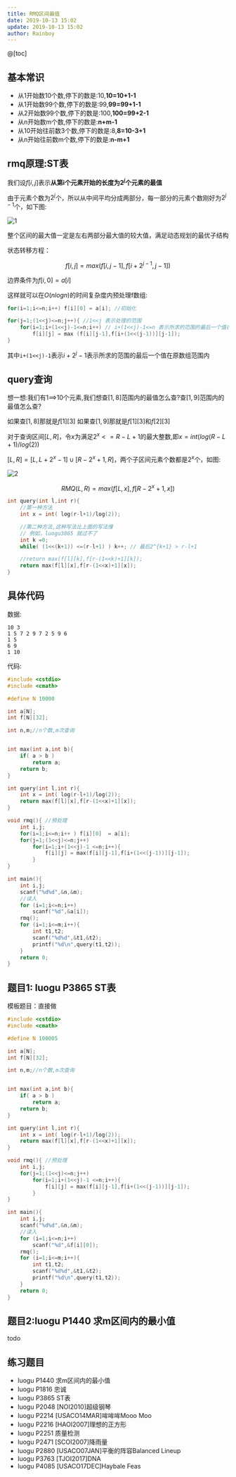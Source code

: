```yaml
---
title: RMQ区间最值
date: 2019-10-13 15:02
update: 2019-10-13 15:02
author: Rainboy
---
```


@[toc]

## 基本常识

 - 从1开始数10个数,停下的数是:10,**10=10+1-1**
 - 从1开始数99个数,停下的数是:99,**99=99+1-1**
 - 从2开始数99个数,停下的数是:100,**100=99+2-1**
 - 从n开始数m个数,停下的数是:**n+m-1**
 - 从10开始往前数3个数,停下的数是:8,**8=10-3+1**
 - 从n开始往前数m个数,停下的数是:**n-m+1**

## rmq原理:ST表

我们设$f[i,j]$表示**从第i个元素开始的长度为$2^j$个元素的最值**

由于元素个数为$2^j$个，所以从中间平均分成两部分，每一部分的元素个数刚好为$2^{j-1}$个，如下图:

![1](./rmq1.png)

整个区间的最大值一定是左右两部分最大值的较大值，满足动态规划的最优子结构

状态转移方程：

$$
f[i,j]=max(f[i,j-1],f[i+2^{j-1},j-1])
$$

边界条件为$f[i,0]=a[i]$

<!-- template start -->
这样就可以在$O(nlogn)$的时间复杂度内预处理f数组:

```c
for(i=1;i<=n;i++) f[i][0] = a[i]; //初始化

for(j=1;(1<<j)<=n;j++){ //1<<j 表示处理的范围
    for(i=1;i+(1<<j)-1<=n;i++) // i+(1<<j)-1<=n 表示所求的范围的最后一个值在原数组范围内
        f[i][j] = max (f[i][j-1],f[i+(1<<(j-1))][j-1]);
}
```
<!-- template end -->

其中`i+(1<<j)-1`表示$i+2^j-1$表示所求的范围的最后一个值在原数组范围内


## query查询

想一想:我们有1==>10个元素,我们想查$[1,8]$范围内的最值怎么查?查$[1,9]$范围内的最值怎么查?

如果查$[1,8]$那就是$f[1][3]$
如果查$[1,9]$那就是$f[1][3]$和$f[2][3]$

对于查询区间$[L,R]$，令$x$为满足$2^x<=R-L+1$的最大整数,即$x=int(log(R-L+1)/log(2))$

$[L,R]=[L,L+2^x-1] \cup [R-2^x+1,R]$，两个子区间元素个数都是$2^x$个，如图:

![2](./rmq2.png)

<!-- template start -->
$$
RMQ(L,R)=max(f[L,x],f[R-2^x+1,x])
$$

```c
int query(int l,int r){
    //第一种方法
    int x = int( log(r-l+1)/log(2));

    //第二种方法,这种写法比上面的写法慢
    // 例如，luogu3865 就过不了
    int k =0;
    while( (1<<(k+1)) <=(r-l+1) ) k++; // 最后2^{k+1} > r-l+1

    //return max(f[l][k],f[r-(1<<k)+1][k]);
    return max(f[l][x],f[r-(1<<x)+1][x]);
}
```
<!-- template end -->

## 具体代码

数据:

```
10 3
1 5 7 2 9 7 2 5 9 6
1 5
6 9
1 10
```

代码:

```c
#include <cstdio>
#include <cmath>

#define N 10000

int a[N];
int f[N][32];

int n,m;//n个数,m次查询


int max(int a,int b){
    if( a > b )
        return a;
    return b;
}

int query(int l,int r){
    int x = int( log(r-l+1)/log(2));
    return max(f[l][x],f[r-(1<<x)+1][x]);
}

void rmq(){ //预处理
    int i,j;
    for(i=1;i<=n;i++ ) f[i][0]  = a[i];
    for(j=1;(1<<j)<=n;j++)
        for(i=1;i+(1<<j)-1 <=n;i++){
            f[i][j] = max(f[i][j-1],f[i+(1<<(j-1))][j-1]);
        }
}

int main(){
    int i,j;
    scanf("%d%d",&n,&m);
    //读入
    for (i=1;i<=n;i++)
        scanf("%d",&a[i]);
    rmq();
    for (i=1;i<=m;i++){
        int t1,t2;
        scanf("%d%d",&t1,&t2);
        printf("%d\n",query(t1,t2));
    }
    return 0;
}
```

## 题目1:  luogu P3865 ST表

模板题目：直接做
```c
#include <cstdio>
#include <cmath>

#define N 100005

int a[N];
int f[N][32];

int n,m;//n个数,m次查询


int max(int a,int b){
    if( a > b )
        return a;
    return b;
}

int query(int l,int r){
    int x = int( log(r-l+1)/log(2));
    return max(f[l][x],f[r-(1<<x)+1][x]);
}

void rmq(){ //预处理
    int i,j;
    for(j=1;(1<<j)<=n;j++)
        for(i=1;i+(1<<j)-1 <=n;i++){
            f[i][j] = max(f[i][j-1],f[i+(1<<(j-1))][j-1]);
        }
}

int main(){
    int i,j;
    scanf("%d%d",&n,&m);
    //读入
    for (i=1;i<=n;i++)
        scanf("%d",&f[i][0]);
    rmq();
    for (i=1;i<=m;i++){
        int t1,t2;
        scanf("%d%d",&t1,&t2);
        printf("%d\n",query(t1,t2));
    }
    return 0;
}
```

## 题目2:luogu P1440 求m区间内的最小值

todo


## 练习题目

 - luogu P1440 求m区间内的最小值
 - luogu P1816 忠诚
 - luogu P3865 ST表
 - luogu P2048 [NOI2010]超级钢琴
 - luogu P2214 [USACO14MAR]哞哞哞Mooo Moo
 - luogu P2216 [HAOI2007]理想的正方形
 - luogu P2251 质量检测
 - luogu P2471 [SCOI2007]降雨量
 - luogu P2880 [USACO07JAN]平衡的阵容Balanced Lineup
 - luogu P3763 [TJOI2017]DNA
 - luogu P4085 [USACO17DEC]Haybale Feas
